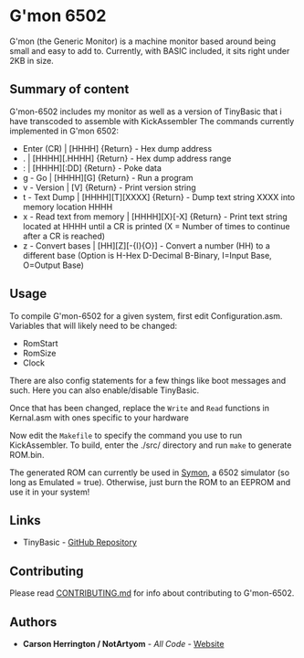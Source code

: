 # G'mon 6502

G'mon (the Generic Monitor) is a machine monitor based around being small and easy to add to.
Currently, with BASIC included, it sits right under 2KB in size.

## Summary of content

G'mon-6502 includes my monitor as well as a version of TinyBasic that i have transcoded to assemble with KickAssembler
The commands currently implemented in G'mon 6502:

  * Enter (CR)					| [HHHH] {Return} 				- Hex dump address
  * .							| [HHHH][.HHHH] {Return} 		- Hex dump address range
  * :							| [HHHH][:DD] {Return} 			- Poke data
  * g - Go						| [HHHH][G] {Return} 			- Run a program
  * v - Version					| [V] {Return} 					- Print version string
  * t - Text Dump				| [HHHH][T][XXXX] {Return} 		- Dump text string XXXX into memory location HHHH
  * x - Read text from memory	| [HHHH][X}[-X] {Return} 		- Print text string located at HHHH until a CR is printed (X = Number of times to continue after a CR is reached)
  * z - Convert bases			| [HH][Z][-{I}{O}]				- Convert a number (HH) to a different base (Option is H-Hex D-Decimal B-Binary, I=Input Base, O=Output Base)


## Usage

To compile G'mon-6502 for a given system, first edit Configuration.asm.
Variables that will likely need to be changed:

  * RomStart
  * RomSize
  * Clock

There are also config statements for a few things like boot messages and such.
Here you can also enable/disable TinyBasic.

Once that has been changed, replace the `Write` and `Read` functions in Kernal.asm with ones specific to your hardware

Now edit the `Makefile` to specify the command you use to run KickAssembler.
To build, enter the ./src/ directory and run `make` to generate ROM.bin.

The generated ROM can currently be used in [Symon](https://github.com/sethm/symon), a 6502 simulator (so long as Emulated = true).
Otherwise, just burn the ROM to an EEPROM and use it in your system!

## Links

* TinyBasic - [GitHub Repository](https://github.com/jefftranter/6502/tree/master/asm/tinybasic)

## Contributing

Please read [CONTRIBUTING.md](https://gist.github.com/PurpleBooth/b24679402957c63ec426) for info about contributing to G'mon-6502.

## Authors

* **Carson Herrington / NotArtyom** - *All Code* - [Website](http://notartyoms-box.com)
